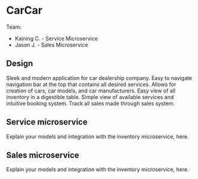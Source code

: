 # CarCar

Team:

* Kaining C. - Service Microservice
* Jason J. -  Sales Microservice

## Design

Sleek and modern application for car dealership company. Easy to navigate navigation bar at the top that contains all desired services.
Allows for creation of cars, car models, and car manufacturers.
Easy view of all inventory in a digestible table.
Simple view of available services and intuitive booking system.
Track all sales made through sales system.

## Service microservice

Explain your models and integration with the inventory
microservice, here.

## Sales microservice

Explain your models and integration with the inventory
microservice, here.
